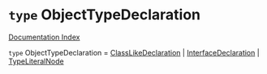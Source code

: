 # `type` ObjectTypeDeclaration

[Documentation Index](../README.md)

`type` ObjectTypeDeclaration = [ClassLikeDeclaration](../type.ClassLikeDeclaration/README.md) | [InterfaceDeclaration](../interface.InterfaceDeclaration/README.md) | [TypeLiteralNode](../interface.TypeLiteralNode/README.md)